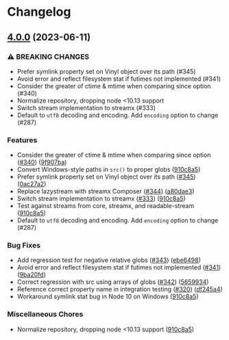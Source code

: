 # Changelog

## [4.0.0](https://www.github.com/gulpjs/vinyl-fs/compare/v3.0.3...v4.0.0) (2023-06-11)


### ⚠ BREAKING CHANGES

* Prefer symlink property set on Vinyl object over its path (#345)
* Avoid error and reflect filesystem stat if futimes not implemented (#341)
* Consider the greater of ctime & mtime when comparing since option (#340)
* Normalize repository, dropping node <10.13 support
* Switch stream implementation to streamx (#333)
* Default to `utf8` decoding and encoding. Add `encoding` option to change (#287)

### Features

* Consider the greater of ctime & mtime when comparing since option ([#340](https://www.github.com/gulpjs/vinyl-fs/issues/340)) ([9f907ba](https://www.github.com/gulpjs/vinyl-fs/commit/9f907ba92c71b336b5f82be3881b72328bcea4d7))
* Convert Windows-style paths in `src()` to proper globs ([910c8a5](https://www.github.com/gulpjs/vinyl-fs/commit/910c8a521834d5aa9dec5a83102b59ba5c531e08))
* Prefer symlink property set on Vinyl object over its path ([#345](https://www.github.com/gulpjs/vinyl-fs/issues/345)) ([0ac27a2](https://www.github.com/gulpjs/vinyl-fs/commit/0ac27a284e9e02530b1865b2574c03943cec7446))
* Replace lazystream with streamx Composer ([#344](https://www.github.com/gulpjs/vinyl-fs/issues/344)) ([a80dae3](https://www.github.com/gulpjs/vinyl-fs/commit/a80dae30d7fb1c0f51acc00170648792f740b54b))
* Switch stream implementation to streamx ([#333](https://www.github.com/gulpjs/vinyl-fs/issues/333)) ([910c8a5](https://www.github.com/gulpjs/vinyl-fs/commit/910c8a521834d5aa9dec5a83102b59ba5c531e08))
* Test against streams from core, streamx, and readable-stream ([910c8a5](https://www.github.com/gulpjs/vinyl-fs/commit/910c8a521834d5aa9dec5a83102b59ba5c531e08))
* Default to `utf8` decoding and encoding. Add `encoding` option to change (#287)

### Bug Fixes

* Add regression test for negative relative globs ([#343](https://www.github.com/gulpjs/vinyl-fs/issues/343)) ([ebe6498](https://www.github.com/gulpjs/vinyl-fs/commit/ebe6498124294306a7491958aebf0d3a184bdf11))
* Avoid error and reflect filesystem stat if futimes not implemented ([#341](https://www.github.com/gulpjs/vinyl-fs/issues/341)) ([9ba20fd](https://www.github.com/gulpjs/vinyl-fs/commit/9ba20fd04a6c3a0f191134d60ea6c525259fa237))
* Correct regression with src using arrays of globs ([#342](https://www.github.com/gulpjs/vinyl-fs/issues/342)) ([5659934](https://www.github.com/gulpjs/vinyl-fs/commit/565993435f9d15712ade3c7c422030d3022f3742))
* Reference correct property name in integration testing ([#320](https://www.github.com/gulpjs/vinyl-fs/issues/320)) ([df245a4](https://www.github.com/gulpjs/vinyl-fs/commit/df245a40f5dbe37ca620ee71f1a7930cfccb5e42))
* Workaround symlink stat bug in Node 10 on Windows ([910c8a5](https://www.github.com/gulpjs/vinyl-fs/commit/910c8a521834d5aa9dec5a83102b59ba5c531e08))


### Miscellaneous Chores

* Normalize repository, dropping node <10.13 support ([910c8a5](https://www.github.com/gulpjs/vinyl-fs/commit/910c8a521834d5aa9dec5a83102b59ba5c531e08))
